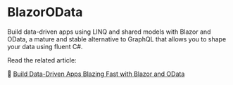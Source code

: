# BlazorOData

Build data-driven apps using LINQ and shared models with Blazor and OData, a mature and stable alternative to GraphQL that allows you to shape your data using fluent C#. 

Read the related article:

🔗 [Build Data-Driven Apps Blazing Fast with Blazor and OData](https://blog.jeremylikness.com/blog/build-data-driven-apps-blazing-fast-with-blazor-and-odata/)
